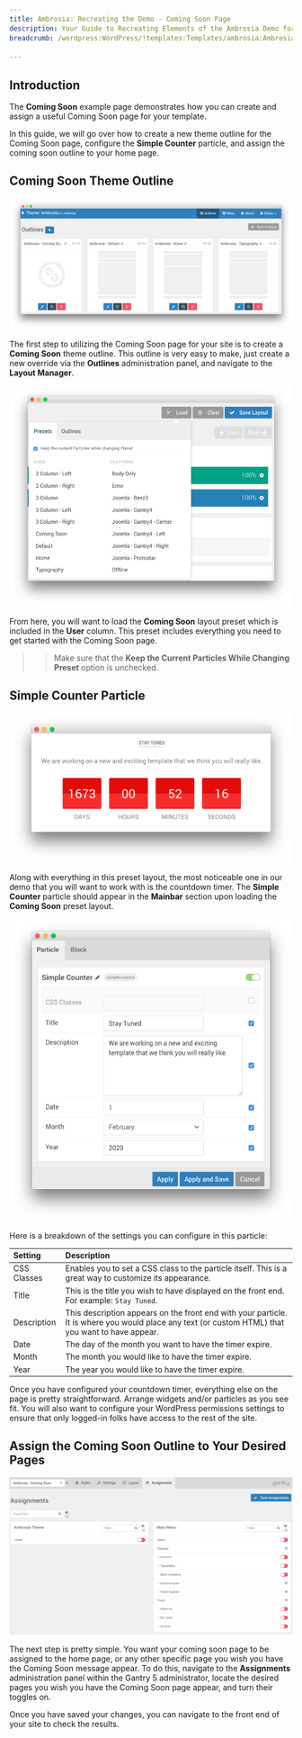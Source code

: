 ```yaml
---
title: Ambrosia: Recreating the Demo - Coming Soon Page
description: Your Guide to Recreating Elements of the Ambrosia Demo for WordPress
breadcrumb: /wordpress:WordPress/!templates:Templates/ambrosia:Ambrosia

---
```


## Introduction

The **Coming Soon** example page demonstrates how you can create and assign a useful Coming Soon page for your template. 

In this guide, we will go over how to create a new theme outline for the Coming Soon page, configure the **Simple Counter** particle, and assign the coming soon outline to your home page.

## Coming Soon Theme Outline

![Coming Soon](assets/comingsoon_1.png)

The first step to utilizing the Coming Soon page for your site is to create a **Coming Soon** theme outline. This outline is very easy to make, just create a new override via the **Outlines** administration panel, and navigate to the **Layout Manager**. 

![Coming Soon](assets/comingsoon_2.png)

From here, you will want to load the **Coming Soon** layout preset which is included in the **User** column. This preset includes everything you need to get started with the Coming Soon page.

>> Make sure that the **Keep the Current Particles While Changing Preset** option is unchecked.

## Simple Counter Particle

![Simple Counter](assets/comingsoon_4.png)

Along with everything in this preset layout, the most noticeable one in our demo that you will want to work with is the countdown timer. The **Simple Counter** particle should appear in the **Mainbar** section upon loading the **Coming Soon** preset layout. 

![Simple Counter](assets/comingsoon_3.png)

Here is a breakdown of the settings you can configure in this particle:

| Setting     | Description                                                                                                                                       |
| :-----      | :-----                                                                                                                                            |
| CSS Classes | Enables you to set a CSS class to the particle itself. This is a great way to customize its appearance.                                           |
| Title       | This is the title you wish to have displayed on the front end. For example: `Stay Tuned`.                                                         |
| Description | This description appears on the front end with your particle. It is where you would place any text (or custom HTML) that you want to have appear. |
| Date        | The day of the month you want to have the timer expire.                                                                                           |
| Month       | The month you would like to have the timer expire.                                                                                                |
| Year        | The year you would like to have the timer expire.                                                                                                 |

Once you have configured your countdown timer, everything else on the page is pretty straightforward. Arrange widgets and/or particles as you see fit. You will also want to configure your WordPress permissions settings to ensure that only logged-in folks have access to the rest of the site.

## Assign the Coming Soon Outline to Your Desired Pages

![Simple Counter](assets/comingsoon_5.png)

The next step is pretty simple. You want your coming soon page to be assigned to the home page, or any other specific page you wish you have the Coming Soon message appear. To do this, navigate to the **Assignments** administration panel within the Gantry 5 administrator, locate the desired pages you wish you have the Coming Soon page appear, and turn their toggles on.

Once you have saved your changes, you can navigate to the front end of your site to check the results.